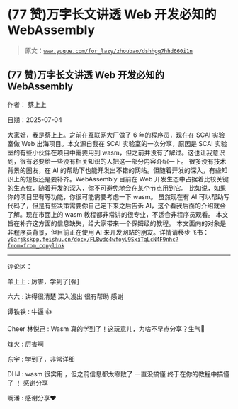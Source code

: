 # (77 赞)万字长文讲透 Web 开发必知的 WebAssembly

> 原文：[`www.yuque.com/for_lazy/zhoubao/dshhgq7hhd660i1n`](https://www.yuque.com/for_lazy/zhoubao/dshhgq7hhd660i1n)

## (77 赞)万字长文讲透 Web 开发必知的 WebAssembly

作者： 蔡上上

日期：2025-07-04

大家好，我是蔡上上。之前在互联网大厂做了 6 年的程序员，现在在 SCAI 实验室做 Web 出海项目。本文源自我在 SCAI 实验室的一次分享，原因是 SCAI 实验室的有些小伙伴在项目中需要用到 wasm，但之前并没有了解过。这也让我意识到，很有必要给一些没有相关知识的人把这一部分内容介绍一下。
很多没有技术背景的圈友，在 AI 的帮助下也能开发出不错的网站。但随着开发的深入，有些知识上的短板还是要补齐。WebAssembly 目前在 Web 开发生态中占据着比较关键的生态位，随着开发的深入，你不可避免地会在某个节点用到它。
比如说，如果你的项目里有等功能，你很可能需要考虑一下 wasm。
虽然现在有 AI 可以帮助写代码了，但是有些决策需要你自己定下来之后告诉 AI，这个看我后面的介绍就会了解。现在市面上的 wasm 教程都非常讲的很专业，不适合非程序员观看。
本文旨在补齐这方面的信息缺失，给大家带来一个保姆级的教程。 本文面向的对象是非程序员背景，但目前正在使用 AI 来开发网站的朋友。详情请移步飞书： [`y0arjkskpp.feishu.cn/docx/FLBwdo4wfoyU9SxiTqLcN4F9nhc?from=from_copylink`](https://y0arjkskpp.feishu.cn/docx/FLBwdo4wfoyU9SxiTqLcN4F9nhc?from=from_copylink)

* * *

评论区：

羊上上 : 厉害，学到了[强]

六六 : 讲得很清楚 深入浅出 很有帮助 感谢

谭铁铁 : 牛逼 👍

Cheer 林悦己 : Wasm 真的学到了！这玩意儿，为啥不早点分享？生气😤

烽火 : 厉害啊

东宇 : 学到了，非常详细

DHJ : wasm 很实用 ，但之前信息都太零散了 一直没搞懂 终于在你的教程中搞懂了 ！ 感谢分享

啊潘 : 感谢分享❤️